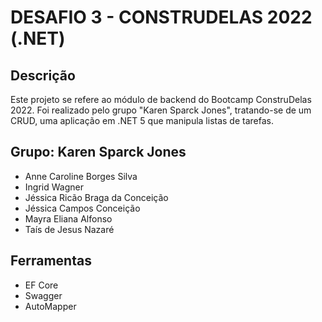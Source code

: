 # DESAFIO 3 - CONSTRUDELAS 2022 (.NET)

## Descrição

Este projeto se refere ao módulo de backend do Bootcamp ConstruDelas 2022. Foi realizado pelo grupo "Karen Sparck Jones", tratando-se de um CRUD, uma aplicação em .NET 5 que manipula listas de tarefas.


## Grupo: Karen Sparck Jones

- Anne Caroline Borges Silva
- Ingrid Wagner
- Jéssica Ricão Braga da Conceição
- Jéssica Campos Conceição
- Mayra Eliana Alfonso
- Taís de Jesus Nazaré


## Ferramentas

- EF Core
- Swagger
- AutoMapper
